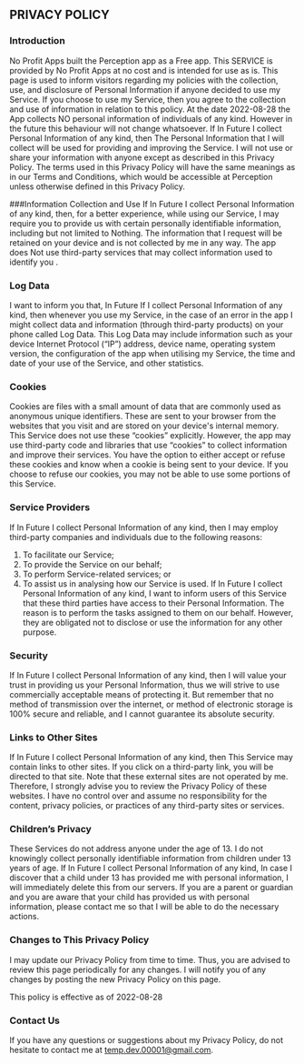 PRIVACY POLICY
---------------
### Introduction
No Profit Apps built the Perception app as a Free app. This SERVICE is provided by No Profit Apps at no cost and is intended for use as is.
This page is used to inform visitors regarding my policies with the collection, use, and disclosure of Personal Information if anyone decided to use my Service.
If you choose to use my Service, then you agree to the collection and use of information in relation to this policy. At the date 2022-08-28 the App collects NO personal information of individuals of any kind. However in the future this behaviour will not change whatsoever. If In Future I collect Personal Information of any kind, then The Personal Information that I will collect will be used for providing and improving the Service. I will not use or share your information with anyone except as described in this Privacy Policy.
The terms used in this Privacy Policy will have the same meanings as in our Terms and Conditions, which would be accessible at Perception unless otherwise defined in this Privacy Policy.

###Information Collection and Use
If In Future I collect Personal Information of any kind, then, for a better experience, while using our Service, I may require you to provide us with certain personally identifiable information, including but not limited to Nothing. The information that I request will be retained on your device and is not collected by me in any way.
The app does Not use third-party services that may collect information used to identify you .

### Log Data
I want to inform you that, In Future If I collect Personal Information of any kind, then whenever you use my Service, in the case of an error in the app I might collect data and information (through third-party products) on your phone called Log Data. This Log Data may include information such as your device Internet Protocol (“IP”) address, device name, operating system version, the configuration of the app when utilising my Service, the time and date of your use of the Service, and other statistics.

### Cookies
Cookies are files with a small amount of data that are commonly used as anonymous unique identifiers. These are sent to your browser from the websites that you visit and are stored on your device's internal memory.
This Service does not use these “cookies” explicitly. However, the app may use third-party code and libraries that use “cookies” to collect information and improve their services. You have the option to either accept or refuse these cookies and know when a cookie is being sent to your device. If you choose to refuse our cookies, you may not be able to use some portions of this Service.

### Service Providers
If In Future I collect Personal Information of any kind, then I may employ third-party companies and individuals due to the following reasons:
1. To facilitate our Service;
2. To provide the Service on our behalf;
3. To perform Service-related services; or
4. To assist us in analysing how our Service is used.
If In Future I collect Personal Information of any kind, I want to inform users of this Service that these third parties have access to their Personal Information. The reason is to perform the tasks assigned to them on our behalf. However, they are obligated not to disclose or use the information for any other purpose.

### Security
If In Future I collect Personal Information of any kind, then I will value your trust in providing us your Personal Information, thus we will strive to use commercially acceptable means of protecting it. But remember that no method of transmission over the internet, or method of electronic storage is 100% secure and reliable, and I cannot guarantee its absolute security.

### Links to Other Sites
If In Future I collect Personal Information of any kind, then This Service may contain links to other sites. If you click on a third-party link, you will be directed to that site. Note that these external sites are not operated by me. Therefore, I strongly advise you to review the Privacy Policy of these websites. I have no control over and assume no responsibility for the content, privacy policies, or practices of any third-party sites or services.

### Children’s Privacy
These Services do not address anyone under the age of 13. I do not knowingly collect personally identifiable information from children under 13 years of age. If In Future I collect Personal Information of any kind, In case I discover that a child under 13 has provided me with personal information, I will immediately delete this from our servers. If you are a parent or guardian and you are aware that your child has provided us with personal information, please contact me so that I will be able to do the necessary actions.

### Changes to This Privacy Policy
I may update our Privacy Policy from time to time. Thus, you are advised to review this page periodically for any changes. I will notify you of any changes by posting the new Privacy Policy on this page.

This policy is effective as of 2022-08-28

### Contact Us
If you have any questions or suggestions about my Privacy Policy, do not hesitate to contact me at temp.dev.00001@gmail.com.

